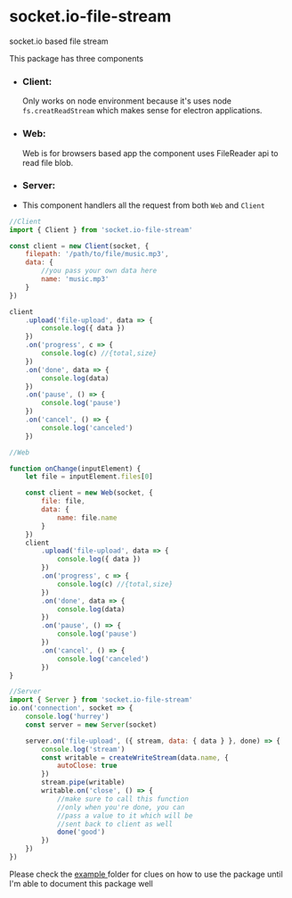 # socket.io-file-stream

socket.io based file stream

This package has three components

- ### Client:

  Only works on node environment because it's uses node `fs.creatReadStream` which makes sense for electron applications.

- ### Web:

  Web is for browsers based app the component uses FileReader api to read file blob.

- ### Server:
- 
  This component handlers all the request from both `Web` and `Client`

```js
//Client
import { Client } from 'socket.io-file-stream'

const client = new Client(socket, {
	filepath: '/path/to/file/music.mp3',
	data: {
		//you pass your own data here
		name: 'music.mp3'
	}
})

client
	.upload('file-upload', data => {
		console.log({ data })
	})
	.on('progress', c => {
		console.log(c) //{total,size}
	})
	.on('done', data => {
		console.log(data)
	})
	.on('pause', () => {
		console.log('pause')
	})
	.on('cancel', () => {
		console.log('canceled')
	})
```

```js
//Web

function onChange(inputElement) {
	let file = inputElement.files[0]

	const client = new Web(socket, {
		file: file,
		data: {
			name: file.name
		}
	})
	client
		.upload('file-upload', data => {
			console.log({ data })
		})
		.on('progress', c => {
			console.log(c) //{total,size}
		})
		.on('done', data => {
			console.log(data)
		})
		.on('pause', () => {
			console.log('pause')
		})
		.on('cancel', () => {
			console.log('canceled')
		})
}
```

```js
//Server
import { Server } from 'socket.io-file-stream'
io.on('connection', socket => {
	console.log('hurrey')
	const server = new Server(socket)

	server.on('file-upload', ({ stream, data: { data } }, done) => {
		console.log('stream')
		const writable = createWriteStream(data.name, {
			autoClose: true
		})
		stream.pipe(writable)
		writable.on('close', () => {
			//make sure to call this function
			//only when you're done, you can
			//pass a value to it which will be
			//sent back to client as well
			done('good')
		})
	})
})
```

Please check the <a href="https://github.com/Akumzy/socket.io-file-stream/tree/master/example">example </a> folder for clues on how to use the package until I'm able to document this package well
